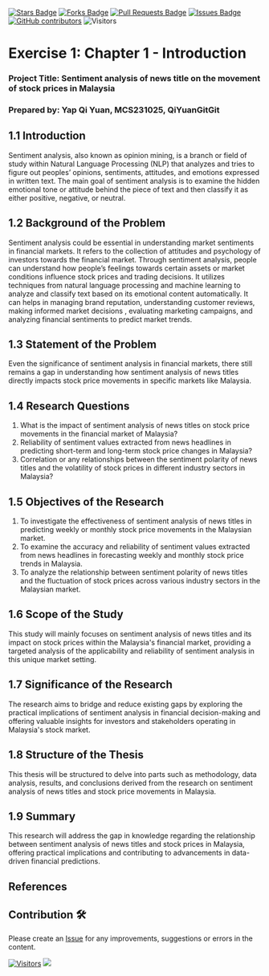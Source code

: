 
<a href="https://github.com/drshahizan/research-design/stargazers"><img src="https://img.shields.io/github/stars/drshahizan/research-design" alt="Stars Badge"/></a>
<a href="https://github.com/drshahizan/research-design/network/members"><img src="https://img.shields.io/github/forks/drshahizan/research-design" alt="Forks Badge"/></a>
<a href="https://github.com/drshahizan/research-design/pulls"><img src="https://img.shields.io/github/issues-pr/drshahizan/research-design" alt="Pull Requests Badge"/></a>
<a href="https://github.com/drshahizan/research-design"><img src="https://img.shields.io/github/issues/drshahizan/research-design" alt="Issues Badge"/></a>
<a href="https://github.com/drshahizan/research-design/graphs/contributors"><img alt="GitHub contributors" src="https://img.shields.io/github/contributors/drshahizan/research-design?color=2b9348"></a>
![Visitors](https://api.visitorbadge.io/api/visitors?path=https%3A%2F%2Fgithub.com%2Fdrshahizan%2BDM&labelColor=%23d9e3f0&countColor=%23697689&style=flat)

# Exercise 1:  Chapter 1 - Introduction

### Project Title: Sentiment analysis of news title on the movement of stock prices in Malaysia

### Prepared by: Yap Qi Yuan, MCS231025, QiYuanGitGit

## 1.1 Introduction

Sentiment analysis, also known as opinion mining, is a branch or field of study within Natural Language Processing (NLP) that analyzes and tries to figure out peoples’ opinions, sentiments, attitudes, and emotions expressed in written text. The main goal of sentiment analysis is to examine the hidden emotional tone or attitude behind the piece of text and then classify it as either positive, negative, or neutral.

## 1.2 Background of the Problem

Sentiment analysis could be essential in understanding market sentiments in financial markets. It refers to the collection of attitudes and psychology of investors towards the financial market. Through sentiment analysis, people can understand how people’s feelings towards certain assets or market conditions influence stock prices and trading decisions. It utilizes techniques from natural language processing and machine learning to analyze and classify text based on its emotional content automatically. It can helps in managing brand reputation, understanding customer reviews, making informed market decisions , evaluating marketing campaigns, and analyzing financial sentiments to predict market trends. 

## 1.3 Statement of the Problem

Even the significance of sentiment analysis in financial markets, there still remains a gap in understanding how sentiment analysis of news titles directly impacts stock price movements in specific markets like Malaysia.

## 1.4 Research Questions
1. What is the impact of sentiment analysis of news titles on stock price movements in the financial market of Malaysia?
2. Reliability of sentiment values extracted from news headlines in predicting short-term and long-term stock price changes in Malaysia?
3. Correlation or any relationships between the sentiment polarity of news titles and the volatility of stock prices in different industry sectors in Malaysia?


## 1.5 Objectives of the Research

1. To investigate the effectiveness of sentiment analysis of news titles in predicting weekly or monthly stock price movements in the Malaysian market.
2. To examine the accuracy and reliability of sentiment values extracted from news headlines in forecasting weekly and monthly stock price trends in Malaysia.
3. To analyze the relationship between sentiment polarity of news titles and the fluctuation of stock prices across various industry sectors in the Malaysian market.

## 1.6 Scope of the Study

This study will mainly focuses on sentiment analysis of news titles and its impact on stock prices within the Malaysia's financial market, providing a targeted analysis of the applicability and reliability of sentiment analysis in this unique market setting.

## 1.7 Significance of the Research

The research aims to bridge and reduce existing gaps by exploring the practical implications of sentiment analysis in financial decision-making and offering valuable insights for investors and stakeholders operating in Malaysia's stock market.

## 1.8 Structure of the Thesis

This thesis will be structured to delve into parts such as methodology, data analysis, results, and conclusions derived from the research on sentiment analysis of news titles and stock price movements in Malaysia.

## 1.9 Summary

This research will address the gap in knowledge regarding the relationship between sentiment analysis of news titles and stock prices in Malaysia, offering practical implications and contributing to advancements in data-driven financial predictions.

## References

## Contribution 🛠️
Please create an [Issue](https://github.com/drshahizan/BDM/issues) for any improvements, suggestions or errors in the content.



[![Visitors](https://api.visitorbadge.io/api/visitors?path=https%3A%2F%2Fgithub.com%2Fdrshahizan&labelColor=%23697689&countColor=%23555555&style=plastic)](https://visitorbadge.io/status?path=https%3A%2F%2Fgithub.com%2Fdrshahizan)
![](https://hit.yhype.me/github/profile?user_id=81284918)



